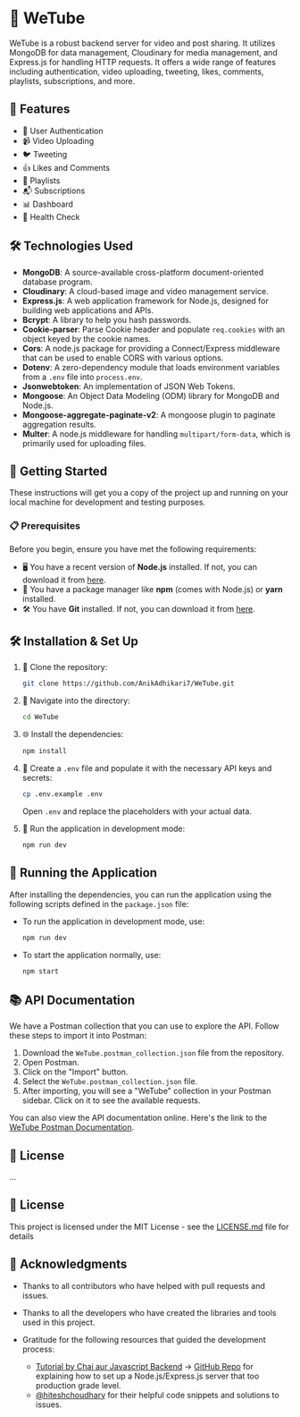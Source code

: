 # 🎥 **WeTube**

WeTube is a robust backend server for video and post sharing. It utilizes MongoDB for data management, Cloudinary for media management, and Express.js for handling HTTP requests. It offers a wide range of features including authentication, video uploading, tweeting, likes, comments, playlists, subscriptions, and more.

## 🚀 Features

-   🔐 User Authentication
-   📹 Video Uploading
-   🐦 Tweeting
-   👍 Likes and Comments
-   🎵 Playlists
-   📬 Subscriptions
-   📊 Dashboard
-   🏥 Health Check

## 🛠️ Technologies Used

-   **MongoDB**: A source-available cross-platform document-oriented database program.
-   **Cloudinary**: A cloud-based image and video management service.
-   **Express.js**: A web application framework for Node.js, designed for building web applications and APIs.
-   **Bcrypt**: A library to help you hash passwords.
-   **Cookie-parser**: Parse Cookie header and populate `req.cookies` with an object keyed by the cookie names.
-   **Cors**: A node.js package for providing a Connect/Express middleware that can be used to enable CORS with various options.
-   **Dotenv**: A zero-dependency module that loads environment variables from a `.env` file into `process.env`.
-   **Jsonwebtoken**: An implementation of JSON Web Tokens.
-   **Mongoose**: An Object Data Modeling (ODM) library for MongoDB and Node.js.
-   **Mongoose-aggregate-paginate-v2**: A mongoose plugin to paginate aggregation results.
-   **Multer**: A node.js middleware for handling `multipart/form-data`, which is primarily used for uploading files.

## 🏁 Getting Started

These instructions will get you a copy of the project up and running on your local machine for development and testing purposes.

### 📋 Prerequisites

Before you begin, ensure you have met the following requirements:

-   🖥️ You have a recent version of **Node.js** installed. If not, you can download it from [here](https://nodejs.org/).
-   🧰 You have a package manager like **npm** (comes with Node.js) or **yarn** installed.
-   🛠️ You have **Git** installed. If not, you can download it from [here](https://git-scm.com/downloads).

## 🛠️ Installation & Set Up

1. 🔽 Clone the repository:

    ```bash
    git clone https://github.com/AnikAdhikari7/WeTube.git
    ```

2. 📂 Navigate into the directory:

    ```bash
    cd WeTube
    ```

3. 🌐 Install the dependencies:

    ```bash
    npm install
    ```

4. 🌿 Create a `.env` file and populate it with the necessary API keys and secrets:

    ```bash
    cp .env.example .env
    ```

    Open `.env` and replace the placeholders with your actual data.

5. 🚀 Run the application in development mode:
    ```bash
    npm run dev
    ```

## 🚀 Running the Application

After installing the dependencies, you can run the application using the following scripts defined in the `package.json` file:

-   To run the application in development mode, use:
    ```bash
    npm run dev
    ```
-   To start the application normally, use:
    ```bash
    npm start
    ```

## 📚 API Documentation

We have a Postman collection that you can use to explore the API. Follow these steps to import it into Postman:

1. Download the `WeTube.postman_collection.json` file from the repository.
2. Open Postman.
3. Click on the "Import" button.
4. Select the `WeTube.postman_collection.json` file.
5. After importing, you will see a "WeTube" collection in your Postman sidebar. Click on it to see the available requests.

You can also view the API documentation online. Here's the link to the [WeTube Postman Documentation](insert-link-here).

## 📄 License

...

## 📄 License

This project is licensed under the MIT License - see the [LICENSE.md](LICENSE.md) file for details

## 🎉 Acknowledgments

-   Thanks to all contributors who have helped with pull requests and issues.

-   Thanks to all the developers who have created the libraries and tools used in this project.

-   Gratitude for the following resources that guided the development process:
    -   [Tutorial by Chai aur Javascript Backend](https://youtube.com/playlist?list=PLu71SKxNbfoBGh_8p_NS-ZAh6v7HhYqHW&si=yOimvgK66q6PCVyn) -> [GitHub Repo](https://github.com/hiteshchoudhary/chai-backend) for explaining how to set up a Node.js/Express.js server that too production grade level.
    -   [@hiteshchoudhary](https://github.com/hiteshchoudhary) for their helpful code snippets and solutions to issues.
